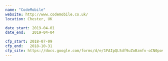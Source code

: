 ```yaml
---
name: "CodeMobile"
website: http://www.codemobile.co.uk/
location: Chester, UK

date_start: 2019-04-01
date_end:   2019-04-04

cfp_start: 2018-07-09
cfp_end:   2018-10-31
cfp_site: https://docs.google.com/forms/d/e/1FAIpQLSdf9uZoBzmfv-oCN0povGPNK3kFKNb5MIvThZd8QH-dVnuQzQ/viewform
---
```

